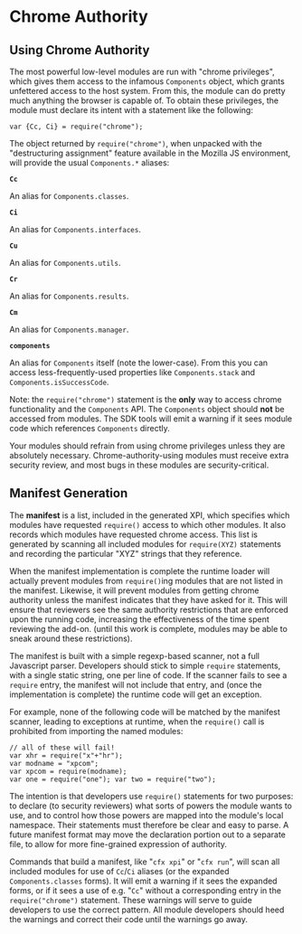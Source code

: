 <!-- This Source Code Form is subject to the terms of the Mozilla Public
   - License, v. 2.0. If a copy of the MPL was not distributed with this
   - file, You can obtain one at http://mozilla.org/MPL/2.0/. -->

# Chrome Authority #

## Using Chrome Authority ##

The most powerful low-level modules are run with "chrome privileges",
which gives them access to the infamous <code>Components</code> object, which
grants unfettered access to the host system. From this, the module can do
pretty much anything the browser is capable of. To obtain these privileges,
the module must declare its intent with a statement like the following:

    var {Cc, Ci} = require("chrome");

The object returned by <code>require("chrome")</code>, when unpacked with the
"destructuring assignment" feature available in the Mozilla JS environment,
will provide the usual <code>Components.*</code> aliases:

<code>**Cc**</code>

An alias for `Components.classes`.

<code>**Ci**</code>

An alias for `Components.interfaces`.

<code>**Cu**</code>

An alias for `Components.utils`.

<code>**Cr**</code>

An alias for `Components.results`.

<code>**Cm**</code>

An alias for `Components.manager`.

<code>**components**</code>

An alias for `Components` itself (note the lower-case). From this you can
access less-frequently-used properties like `Components.stack` and
`Components.isSuccessCode`.

Note: the `require("chrome")` statement is the **only** way to access chrome
functionality and the `Components` API. The `Components` object should
**not** be accessed from modules. The SDK tools will emit a warning
if it sees module code which references `Components` directly.

Your modules should refrain from using chrome privileges unless they are
absolutely necessary. Chrome-authority-using modules must receive extra
security review, and most bugs in these modules are security-critical.

## Manifest Generation ##

The **manifest** is a list, included in the generated XPI, which
specifies which modules have requested `require()` access to which other
modules. It also records which modules have requested chrome access. This
list is generated by scanning all included modules for `require(XYZ)`
statements and recording the particular "XYZ" strings that they reference.

When the manifest implementation is complete the runtime loader will actually
prevent modules from `require()`ing modules that are not listed in the
manifest. Likewise, it will prevent modules from getting chrome authority
unless the manifest indicates that they have asked for it. This will ensure
that reviewers see the same authority restrictions that are enforced upon the
running code, increasing the effectiveness of the time spent reviewing the
add-on. (until this work is complete, modules may be able to sneak around these
restrictions).

The manifest is built with a simple regexp-based scanner, not a full
Javascript parser. Developers should stick to simple `require` statements,
with a single static string, one per line of code. If the scanner fails to
see a `require` entry, the manifest will not include that entry, and (once
the implementation is complete) the runtime code will get an exception.

For example, none of the following code will be matched by the manifest
scanner, leading to exceptions at runtime, when the `require()` call is
prohibited from importing the named modules:

    // all of these will fail!
    var xhr = require("x"+"hr");
    var modname = "xpcom";
    var xpcom = require(modname);
    var one = require("one"); var two = require("two");

The intention is that developers use `require()` statements for two purposes:
to declare (to security reviewers) what sorts of powers the module wants to
use, and to control how those powers are mapped into the module's local
namespace. Their statements must therefore be clear and easy to parse. A
future manifest format may move the declaration portion out to a separate
file, to allow for more fine-grained expression of authority.

Commands that build a manifest, like "`cfx xpi`" or "`cfx run`", will scan
all included modules for use of `Cc`/`Ci` aliases (or the expanded
`Components.classes` forms). It will emit a warning if it sees the expanded
forms, or if it sees a use of e.g. "`Cc`" without a corresponding entry in
the `require("chrome")` statement. These warnings will serve to guide
developers to use the correct pattern. All module developers should heed the
warnings and correct their code until the warnings go away.
